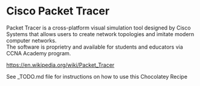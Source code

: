 # Cisco Packet Tracer 

Packet Tracer is a cross-platform visual simulation tool designed by Cisco Systems that allows users to create network topologies and imitate modern computer networks.  
The software is proprietry and available for students and educators via CCNA Academy program.

https://en.wikipedia.org/wiki/Packet_Tracer

See _TODO.md file for instructions on how to use this Chocolatey Recipe